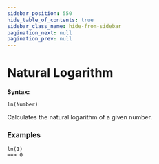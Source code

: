 ```yaml
---
sidebar_position: 550
hide_table_of_contents: true
sidebar_class_name: hide-from-sidebar
pagination_next: null
pagination_prev: null
---
```


# Natural Logarithm

**Syntax:**

`ln(Number)`

Calculates the natural logarithm of a given number.

### Examples

```deci live
ln(1)
==> 0
```
